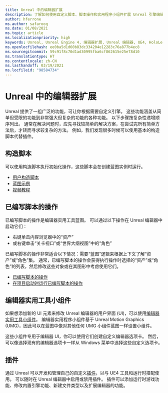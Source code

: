 ```yaml
---
title: Unreal 中的编辑器扩展
description: 了解如何使用自定义脚本、脚本操作和实用程序小组件扩展 Unreal 引擎编辑器。
author: hferrone
ms.author: safarooq
ms.date: 01/08/2021
ms.topic: article
ms.localizationpriority: high
keywords: Unreal, Unreal Engine 4, 编辑器扩展, Unreal 编辑器, UE4, HoloLens, HoloLens 2, 混合现实, 开发, 文档, 指南, 功能, 混合现实头戴显示设备, windows 混合现实头戴显示设备, 虚拟现实头戴显示设备, 移植, 升级
ms.openlocfilehash: ee0ba5d1d60b83dc334204e12283c76a877b4ec8
ms.sourcegitcommit: 59c91f8c70d1ad30995fba6cf862615e25e78d10
ms.translationtype: HT
ms.contentlocale: zh-CN
ms.lasthandoff: 03/19/2021
ms.locfileid: "98584734"
---
```

# <a name="editor-extensions-in-unreal"></a>Unreal 中的编辑器扩展

Unreal 提供了一组广泛的功能，可让你根据需要自定义引擎。 这些功能涵盖从简单但受限的功能到非常强大但复杂的功能的各种功能。 以下步骤按复杂性递增顺序列出。 通常在解决问题时，应先寻找较简单的解决方案，在尝试完所有简单方法后，才转而寻求较复杂的方法。 例如，我们发现很多时候可以使用基本的构造脚本代替插件。 

<!-- Also, engine modification should be a last resort, as it is not only complex, but integrating changes back into the engine for simple work-around can take a disproportionately long time. -->

## <a name="construction-scripts"></a>构造脚本

可以使用构造脚本执行初始化操作，这些脚本会在创建蓝图实例时运行。

* [用户构造脚本](https://docs.unrealengine.com/ProgrammingAndScripting/Blueprints/UserGuide/UserConstructionScript/index.html)
* [蓝图示例](https://docs.unrealengine.com/Resources/ContentExamples/Blueprints/1_4/index.html)
* [视频教程](https://www.youtube.com/watch?v=z1SD-d9yJmQ&ab_channel=UnrealEngine)

## <a name="scripted-actions"></a>已编写脚本的操作

已编写脚本的操作是编辑器实用工具蓝图。 可以通过以下操作在 Unreal 编辑器中启动它们：
* 右键单击内容浏览器中的“资产”
* 或右键单击“关卡视口”或“世界大纲视图”中的“角色”

已编写脚本的操作非常适合以下情况：需要“蓝图”逻辑来根据上下文了解“资产”或“角色”集。 通常，已编写脚本的操作会获得执行操作时选择的“资产”或“角色”的列表，然后修改这些对象或在其图形中考虑使用它们。

* [已编写脚本的操作](https://docs.unrealengine.com/ProductionPipelines/ScriptingAndAutomation/Blueprints/ScriptedActions/index.html)
* [在项目启动时运行已编写脚本的操作](https://docs.unrealengine.com/ProductionPipelines/ScriptingAndAutomation/Blueprints/StartupObjects/index.html)

## <a name="editor-utility-widgets"></a>编辑器实用工具小组件

如果想添加新的 UI 元素来修改 Unreal 编辑器的用户界面 (UI)，可以使用[编辑器实用工具小组件](https://docs.unrealengine.com/InteractiveExperiences/UMG/UserGuide/EditorUtilityWidgets/index.html)。 编辑器实用程序小组件基于 Unreal Motion Graphics (UMG)，因此可以在蓝图中像对其他任何 UMG 小组件蓝图一样设置小组件。

这些小组件专用于编辑器 UI，你可以使用它们创建自定义编辑器选项卡。 然后，可以像选择现有的编辑器选项卡一样从 Windows 菜单中选择这些自定义选项卡。

## <a name="plugins"></a>插件

通过 Unreal 可以开发和管理自己的自定义[插件](https://docs.unrealengine.com/ProductionPipelines/Plugins/index.html)，以与 UE4 工具和运行时搭配使用。 可以随时在 Unreal 编辑器中启用或禁用插件。 插件可以添加运行时游戏功能、修改内置引擎功能、新建文件类型以及扩展编辑器的功能。

<!-- ## Engine modifications -->

